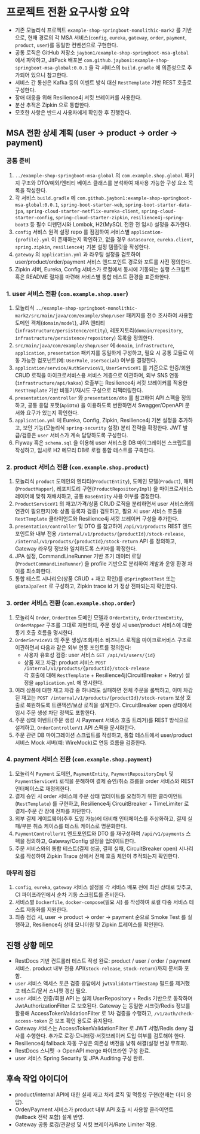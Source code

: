 # 프로젝트 전환 요구사항 요약

- 기존 모놀리식 프로젝트 `example-shop-springboot-monolithic-mark2` 를 기반으로, 현재 경로의 각 MSA 서비스(`config`, `eureka`, `gateway`, `order`, `payment`, `product`, `user`)를 동일한 컨벤션으로 구현한다.
- 공통 로직은 GitHub 저장소 `jaybon1/example-shop-springboot-msa-global` 에서 파악하고, JitPack 배포본 `com.github.jaybon1:example-shop-springboot-msa-global:0.0.1` 을 각 서비스의 `build.gradle` 에 의존성으로 추가되어 있으니 참고한다.
- 서비스 간 통신은 Kafka 등의 이벤트 방식 대신 `RestTemplate` 기반 REST 호출로 구성한다.
- 장애 대응을 위해 Resilience4j 서킷 브레이커를 사용한다.
- 분산 추적은 Zipkin 으로 통합한다.
- 모호한 사항은 반드시 사용자에게 확인한 후 진행한다.

## MSA 전환 상세 계획 (user → product → order → payment)

### 공통 준비
1. `../example-shop-springboot-msa-global` 의 `com.example.shop.global` 패키지 구조와 DTO/예외/엔티티 베이스 클래스를 분석하여 재사용 가능한 구성 요소 목록을 작성한다.
2. 각 서비스 `build.gradle` 에 `com.github.jaybon1:example-shop-springboot-msa-global:0.0.1`, `spring-boot-starter-web`, `spring-boot-starter-data-jpa`, `spring-cloud-starter-netflix-eureka-client`, `spring-cloud-starter-config`, `spring-cloud-starter-zipkin`, `resilience4j-spring-boot3` 등 필수 디펜던시와 Lombok, H2(MySQL 전환 전 임시) 설정을 추가한다.
3. `config` 서비스 원격 설정 repo 를 점검하여 서비스별 `application-{profile}.yml` 이 존재하는지 확인하고, 없을 경우 `datasource`, `eureka.client`, `spring.zipkin`, `resilience4j` 기본 설정 템플릿을 작성한다.
4. `gateway` 의 `application.yml` 과 라우팅 설정을 검토하여 user/product/order/payment 서비스 엔드포인트 경로와 포트를 사전 정의한다.
5. Zipkin 서버, Eureka, Config 서비스가 로컬에서 동시에 기동되는 실행 스크립트 혹은 README 절차를 마련해 서비스별 통합 테스트 환경을 표준화한다.

### 1. user 서비스 전환 (`com.example.shop.user`)
1. 모놀리식 `../example-shop-springboot-monolithic-mark2/src/main/java/com/example/shop/user` 패키지를 전수 조사하여 사용할 도메인 객체(`domain/model`), JPA 엔티티(`infrastructure/persistence/entity`), 레포지토리(`domain/repository`, `infrastructure/persistence/repository`) 목록을 정의한다.
2. `src/main/java/com/example/shop/user` 에 `domain`, `infrastructure`, `application`, `presentation` 패키지를 동일하게 구성하고, 필요 시 공통 모듈로 이동 가능한 컴포넌트(예: `UserRole`, `UserSocial`) 여부를 결정한다.
3. `application/service/AuthServiceV1`, `UserServiceV1` 를 기준으로 인증/회원 CRUD 로직을 마이크로서비스용 서비스 계층으로 이관하며, 외부 SNS 연동(`infrastructure/api/kakao`) 호출부는 Resilience4j 서킷 브레이커를 적용한 `RestTemplate` 기반 비동기/재시도 구성으로 리팩터링한다.
4. `presentation/controller` 와 `presentation/dto` 를 참고하여 API 스펙을 정의하고, 공통 응답 포맷(`ApiDto`) 을 이용하도록 변환하면서 Swagger/OpenAPI 문서화 요구가 있는지 확인한다.
5. `application.yml` 에 Eureka, Config, Zipkin, Resilience4j 기본 설정을 추가하고, 보안 기능(모놀리식 `spring-security` 설정) 분리 전략을 확정한다. JWT 발급/검증은 `user` 서비스가 계속 담당하도록 구성한다.
6. Flyway 혹은 `schema.sql` 을 이용해 user 서비스용 DB 마이그레이션 스크립트를 작성하고, 임시로 H2 메모리 DB로 로컬 통합 테스트를 구축한다.

### 2. product 서비스 전환 (`com.example.shop.product`)
1. 모놀리식 `product` 도메인의 엔티티(`ProductEntity`), 도메인 모델(`Product`), 매퍼(`ProductMapper`), 레포지토리 구현(`ProductRepositoryImpl`) 을 마이크로서비스 레이어에 맞춰 재배치하고, 공통 `BaseEntity` 사용 여부를 결정한다.
2. `ProductServiceV1` 의 재고/가격/상품 CRUD 로직을 분리하면서 user 서비스와의 연관이 필요한지(예: 상품 등록자 검증) 검토하고, 필요 시 user 서비스 호출용 `RestTemplate` 클라이언트와 Resilience4j 서킷 브레이커 구성을 추가한다.
3. `presentation/controller` 및 DTO 를 참고하여 `/api/v1/products` REST 엔드포인트와 내부 전용 `/internal/v1/products/{productId}/stock-release`, `/internal/v1/products/{productId}/stock-return` API 를 정의하고, Gateway 라우팅 정보와 일치하도록 스키마를 확정한다.
4. JPA 설정, CommandLineRunner 기반 초기 데이터 로딩(`ProductCommandLineRunner`) 을 profile 기반으로 분리하여 개발과 운영 환경 차이를 최소화한다.
5. 통합 테스트 시나리오(상품 CRUD + 재고 확인)를 `@SpringBootTest` 또는 `@DataJpaTest` 로 구성하고, Zipkin trace id 가 정상 전파되는지 확인한다.

### 3. order 서비스 전환 (`com.example.shop.order`)
1. 모놀리식 `Order`, `OrderItem` 도메인 모델과 `OrderEntity`, `OrderItemEntity`, `OrderMapper` 구조를 그대로 재현하되, 주문 생성 시 user/product 서비스에 대한 동기 호출 흐름을 명시한다.
2. `OrderServiceV1` 의 주문 생성/조회/취소 비즈니스 로직을 마이크로서비스 구조로 이관하면서 다음과 같은 외부 연동 포인트를 정의한다:  
   - 사용자 유효성 검증: user 서비스 `GET /api/v1/users/{id}`  
   - 상품 재고 차감: product 서비스 `POST /internal/v1/products/{productId}/stock-release`  
   각 호출에 대해 `RestTemplate` + Resilience4j(CircuitBreaker + Retry) 설정을 `application.yml` 에 명시한다.
3. 여러 상품에 대한 재고 차감 중 하나라도 실패하면 전체 주문을 롤백하고, 이미 차감된 재고는 `POST /internal/v1/products/{productId}/stock-return` 보상 호출로 복원하도록 트랜잭션/보상 로직을 설계한다. CircuitBreaker open 상태에서 임시 주문 생성 차단 정책도 포함한다.
4. 주문 상태 이벤트(주문 생성 시 Payment 서비스 호출 트리거)를 REST 방식으로 설계하고, `OrderControllerV1` API 스펙을 문서화한다.
5. 주문 관련 DB 마이그레이션 스크립트를 작성하고, 통합 테스트에서 user/product 서비스 Mock 서버(예: WireMock)로 연동 흐름을 검증한다.

### 4. payment 서비스 전환 (`com.example.shop.payment`)
1. 모놀리식 `Payment` 도메인, `PaymentEntity`, `PaymentRepositoryImpl` 및 `PaymentServiceV1` 로직을 분해하여 결제 승인/취소 흐름을 order 서비스와 REST 인터페이스로 재정의한다.
2. 결제 승인 시 order 서비스에 주문 상태 업데이트를 요청하기 위한 클라이언트(`RestTemplate`) 를 구현하고, Resilience4j CircuitBreaker + TimeLimiter 로 결제-주문 간 장애 전파를 차단한다.
3. 외부 결제 게이트웨이(추후 도입 가능)에 대비해 인터페이스를 추상화하고, 결제 실패/부분 취소 케이스를 테스트 케이스로 명문화한다.
4. `PaymentControllerV1` 엔드포인트와 DTO 를 재구성하여 `/api/v1/payments` 스펙을 정의하고, Gateway/Config 설정을 업데이트한다.
5. 주문 서비스와의 통합 테스트(결제 성공, 결제 실패, CircuitBreaker open) 시나리오를 작성하여 Zipkin Trace 상에서 전체 호출 체인이 추적되는지 확인한다.

### 마무리 점검
1. `config`, `eureka`, `gateway` 서비스 설정을 각 서비스 배포 전에 최신 상태로 맞추고, CI 파이프라인에서 순차 기동 스크립트를 준비한다.
2. 서비스별 `Dockerfile`, `docker-compose`(필요 시) 를 작성하여 로컬 다중 서비스 테스트 자동화를 지원한다.
3. 최종 점검 시, user → product → order → payment 순으로 Smoke Test 를 실행하고, Resilience4j 상태 모니터링 및 Zipkin 트레이스를 확인한다.

## 진행 상황 메모
- RestDocs 기반 컨트롤러 테스트 작성 완료: product / user / order / payment 서비스. product 내부 전용 API(`stock-release`, `stock-return`)까지 문서화 포함.
- `user` 서비스 액세스 토큰 검증 응답에서 `jwtValidatorTimestamp` 필드를 제거했고 테스트/문서 스니펫 갱신 필요.
- `user` 서비스 인증/회원 API 는 실제 UserRepository + Redis 기반으로 동작하며 JwtAuthorizationFilter 로 보호된다. Gateway 는 동일한 시크릿/Redis 정보를 활용해 AccessTokenValidationFilter 로 1차 검증을 수행하고, `/v1/auth/check-access-token` 은 보조 확인 용도로 유지된다.
- Gateway 서비스는 AccessTokenValidationFilter 로 JWT 서명/Redis deny 검사를 수행한다. 추가로 로깅·모니터링·서킷브레이커 도입 여부를 검토해야 한다.
- Resilience4j fallback 자동 구성은 의존성 버전을 낮춰 해결(설정 변경 무효화).
- RestDocs 스니펫 → OpenAPI merge 파이프라인 구성 완료.
- user 서비스 Spring Security 및 JPA Auditing 구성 완료.

## 후속 작업 아이디어
- product/internal API에 대한 실제 재고 처리 로직 및 멱등성 구현(현재는 더미 응답).
- Order/Payment 서비스가 product 내부 API 호출 시 사용할 클라이언트(fallback 전략 포함) 설계 반영.
- Gateway 공통 로깅/관찰성 및 서킷 브레이커/Rate Limiter 적용.
